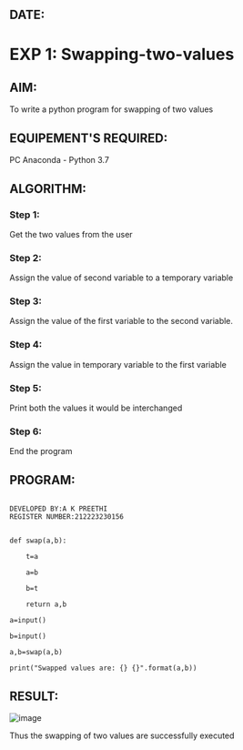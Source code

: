 ## DATE:

# EXP 1: Swapping-two-values
## AIM:
To write a python program for swapping of two values
## EQUIPEMENT'S REQUIRED: 
PC
Anaconda - Python 3.7
## ALGORITHM: 
### Step 1:
Get the two values from the user
### Step 2: 
Assign the value of second variable to a temporary variable 
### Step 3: 
Assign the value of the first variable to the second variable.
### Step 4:  
Assign the value in temporary variable to the first variable
### Step 5: 
Print both the values it would be interchanged
### Step 6: 
End the program
## PROGRAM:
```

DEVELOPED BY:A K PREETHI
REGISTER NUMBER:212223230156


def swap(a,b):

    t=a
    
    a=b
    
    b=t
    
    return a,b
    
a=input()

b=input()

a,b=swap(a,b)

print("Swapped values are: {} {}".format(a,b))

```




## RESULT:
![image](https://github.com/user-attachments/assets/a93cd2c5-15cd-4f2f-97e6-09559747830b)


Thus the swapping of two values are successfully executed



